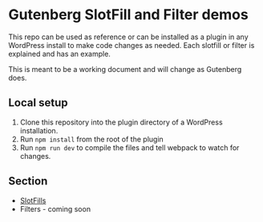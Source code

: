 # Gutenberg SlotFill and Filter demos

This repo can be used as reference or can be installed as a plugin in any WordPress install to make code changes as needed.
Each slotfill or filter is explained and has an example.

This is meant to be a working document and will change as Gutenberg does.

## Local setup

1. Clone this repository into the plugin directory of a WordPress installation.
2. Run `npm install` from the root of the plugin
3. Run `npm run dev` to compile the files and tell webpack to watch for changes.


## Section

* [SlotFills](./src/slots)
* Filters - coming soon
